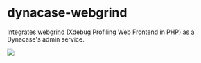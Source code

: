 # dynacase-webgrind

Integrates [webgrind](https://github.com/jokkedk/webgrind) (Xdebug Profiling
Web Frontend in PHP) as a Dynacase's admin service.

![](https://raw.github.com/eguaj/dynacase-webgrind/master/snapshot1.png)
